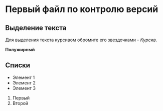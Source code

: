 # Первый файл по контролю версий


## Выделение текста

Для выделения текста курсивом обромите его звездочками - *Курсив.*

**Полужирный**

## Списки

* Элемент 1
* Элемент 2 
* Элемент 3

1. Первый 
2. Второй

